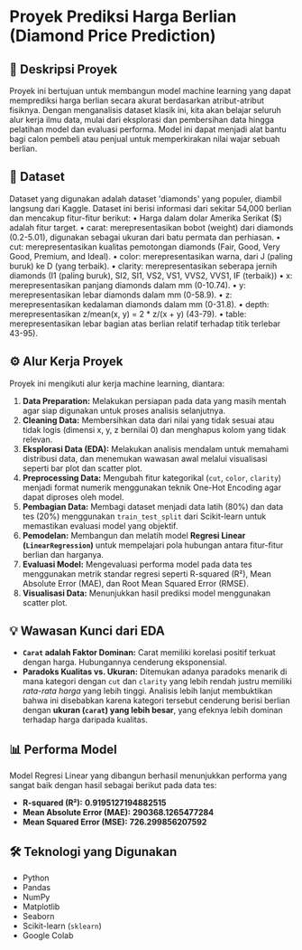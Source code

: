 # Proyek Prediksi Harga Berlian (Diamond Price Prediction)

## 📝 Deskripsi Proyek
Proyek ini bertujuan untuk membangun model machine learning yang dapat memprediksi harga berlian secara akurat berdasarkan atribut-atribut fisiknya. Dengan menganalisis dataset klasik ini, kita akan belajar seluruh alur kerja ilmu data, mulai dari eksplorasi dan pembersihan data hingga pelatihan model dan evaluasi performa. Model ini dapat menjadi alat bantu bagi calon pembeli atau penjual untuk memperkirakan nilai wajar sebuah berlian.

## 💾 Dataset
Dataset yang digunakan adalah dataset 'diamonds' yang populer, diambil langsung dari Kaggle. Dataset ini berisi informasi dari sekitar 54,000 berlian dan mencakup fitur-fitur berikut:
•	Harga dalam dolar Amerika Serikat ($) adalah fitur target.
•	carat: merepresentasikan bobot (weight) dari diamonds (0.2-5.01), digunakan sebagai ukuran dari batu permata dan perhiasan.
•	cut: merepresentasikan kualitas pemotongan diamonds (Fair, Good, Very Good, Premium, and Ideal).
•	color: merepresentasikan warna, dari J (paling buruk) ke D (yang terbaik).
•	clarity: merepresentasikan seberapa jernih diamonds (I1 (paling buruk), SI2, SI1, VS2, VS1, VVS2, VVS1, IF (terbaik))
•	x: merepresentasikan panjang diamonds dalam mm (0-10.74).
•	y: merepresentasikan lebar diamonds dalam mm (0-58.9).
•	z: merepresentasikan kedalaman diamonds dalam mm (0-31.8).
•	depth: merepresentasikan z/mean(x, y) = 2 * z/(x + y) (43-79).
•	table: merepresentasikan lebar bagian atas berlian relatif terhadap titik terlebar 43-95).

## ⚙️ Alur Kerja Proyek
Proyek ini mengikuti alur kerja machine learning, diantara:
1.  **Data Preparation:** Melakukan persiapan pada data yang masih mentah agar siap digunakan untuk proses analisis selanjutnya.
2.  **Cleaning Data:** Membersihkan data dari nilai yang tidak sesuai atau tidak logis (dimensi x, y, z bernilai 0) dan menghapus kolom yang tidak relevan.
3.  **Eksplorasi Data (EDA):** Melakukan analisis mendalam untuk memahami distribusi data, dan menemukan wawasan awal melalui visualisasi seperti bar plot dan scatter plot.
4.  **Preprocessing Data:** Mengubah fitur kategorikal (`cut`, `color`, `clarity`) menjadi format numerik menggunakan teknik One-Hot Encoding agar dapat diproses oleh model.
5.  **Pembagian Data:** Membagi dataset menjadi data latih (80%) dan data tes (20%) menggunakan `train_test_split` dari Scikit-learn untuk memastikan evaluasi model yang objektif.
6.  **Pemodelan:** Membangun dan melatih model **Regresi Linear (`LinearRegression`)** untuk mempelajari pola hubungan antara fitur-fitur berlian dan harganya.
7.  **Evaluasi Model:** Mengevaluasi performa model pada data tes menggunakan metrik standar regresi seperti R-squared (R²), Mean Absolute Error (MAE), dan Root Mean Squared Error (RMSE).
8.  **Visualisasi Data:** Menunjukkan hasil prediksi model menggunakan scatter plot. 

## 💡 Wawasan Kunci dari EDA
- **`Carat` adalah Faktor Dominan:** Carat memiliki korelasi positif terkuat dengan harga. Hubungannya cenderung eksponensial.
- **Paradoks Kualitas vs. Ukuran:** Ditemukan adanya paradoks menarik di mana kategori dengan `cut` dan `clarity` yang lebih rendah justru memiliki *rata-rata harga* yang lebih tinggi. Analisis lebih lanjut membuktikan bahwa ini disebabkan karena kategori tersebut cenderung berisi berlian dengan **ukuran (`carat`) yang lebih besar**, yang efeknya lebih dominan terhadap harga daripada kualitas.

## 📊 Performa Model
Model Regresi Linear yang dibangun berhasil menunjukkan performa yang sangat baik dengan hasil sebagai berikut pada data tes:
- **R-squared (R²):** **0.9195127194882515**
- **Mean Absolute Error (MAE):** **290368.1265477284**
- **Mean Squared Error (MSE):** **726.299856207592**

## 🛠️ Teknologi yang Digunakan
- Python
- Pandas
- NumPy
- Matplotlib
- Seaborn
- Scikit-learn (`sklearn`)
- Google Colab 

